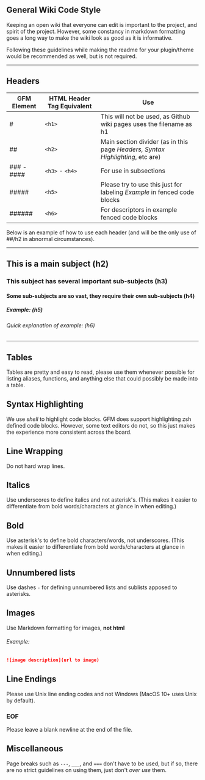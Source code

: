 ## General Wiki Code Style

Keeping an open wiki that everyone can edit is important to the project, and spirit of the project. However, some constancy in markdown formatting goes a long way to make the wiki look as good as it is informative.

Following these guidelines while making the readme for your plugin/theme would be recommended as well, but is not required.

---

## Headers

| GFM Element | HTML Header Tag Equivalent |                                      Use                                       |
| ----------- | -------------------------- | ------------------------------------------------------------------------------ |
| #           | `<h1>`                     | This will not be used, as Github wiki pages uses the filename as h1             |
| ##          | `<h2>`                     | Main section divider (as in this page _Headers, Syntax Highlighting_, etc are) |
| ### - ####  | `<h3>` - `<h4>`            | For use in subsections                                                         |
| #####       | `<h5>`                     | Please try to use this just for labeling _Example_ in fenced code blocks       |
| ######      | `<h6>`                     | For descriptors in example fenced code blocks                                  |

Below is an example of how to use each header (and will be the only use of ##/h2 in abnormal circumstances).

___

## This is a main subject (h2)
### This subject has several important sub-subjects (h3)
#### Some sub-subjects are so vast, they require their own sub-subjects (h4)
##### _Example:_ (h5)
###### _Quick explanation of example:_ (h6)

___

## Tables

Tables are pretty and easy to read, please use them whenever possible for listing aliases, functions, and anything else that could possibly be made into a table.

## Syntax Highlighting

We use _shell_ to highlight code blocks. GFM does support highlighting zsh defined code blocks. However, some text editors do not, so this just makes the experience more consistent across the board.

## Line Wrapping

Do not hard wrap lines.

## Italics

Use underscores to define italics and not asterisk's. (This makes it easier to differentiate from bold words/characters at glance in when editing.)

## Bold

Use asterisk's to define bold characters/words, not underscores. (This makes it easier to differentiate from bold words/characters at glance in when editing.)

## Unnumbered lists

Use dashes `-` for defining unnumbered lists and sublists apposed to asterisks.

## Images

Use Markdown formatting for images, **not html**

###### _Example:_
```markdown
![image description](url to image)
```

## Line Endings

Please use Unix line ending codes and not Windows (MacOS 10+ uses Unix by default).

### EOF

Please leave a blank newline at the end of the file.

## Miscellaneous

Page breaks such as `---`, `___`, and `===` don't have to be used, but if so, there are no strict guidelines on using them, just don't _over use_ them.

